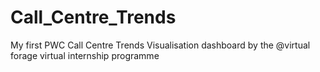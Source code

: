 # Call_Centre_Trends
My first PWC Call Centre Trends Visualisation dashboard by the @virtual forage virtual internship programme 
